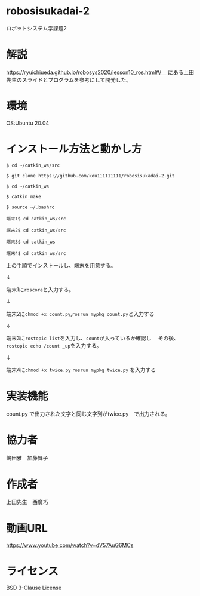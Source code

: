 # robosisukadai-2
ロボットシステム学課題2

# 解説
https://ryuichiueda.github.io/robosys2020/lesson10_ros.html#/　
にある上田先生のスライドとプログラムを参考にして開発した。

# 環境
OS:Ubuntu 20.04

# インストール方法と動かし方
```
$ cd ~/catkin_ws/src

$ git clone https://github.com/kou111111111/robosisukadai-2.git

$ cd ~/catkin_ws

$ catkin_make

$ source ~/.bashrc

端末1$ cd catkin_ws/src

端末2$ cd catkin_ws/src

端末3$ cd catkin_ws

端末4$ cd catkin_ws/src 
```


上の手順でインストールし、端末を用意する。

↓


端末1に```roscore```と入力する。

↓

端末2に```chmod +x count.py```,```rosrun mypkg count.py```と入力する

↓

端末3に``` rostopic list ```を入力し、```count```が入っているか確認し 　その後、```rostopic echo /count _up```を入力する。

↓

端末4に```chmod +x twice.py``` ```rosrun mypkg twice.py``` を入力する
# 実装機能
count.py で出力された文字と同じ文字列がtwice.py　で出力される。

# 協力者
嶋田雅　加藤舞子

# 作成者
上田先生　西廣巧

# 動画URL
https://www.youtube.com/watch?v=dV57AuG6MCs

# ライセンス
BSD 3-Clause License

